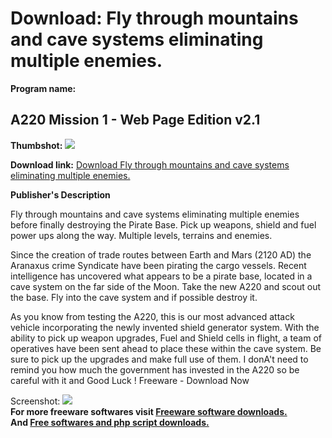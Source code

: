 # Download: Fly through mountains and cave systems eliminating multiple enemies.

**Program name:**

## A220 Mission 1 - Web Page Edition v2.1

  
**Thumbshot:** ![](http://www.freewarefiles.com/screenshot/A220_md.gif)   
  
**Download link:** [Download Fly through mountains and cave systems eliminating multiple enemies.](http://freesoftwares.boysofts.com/A-Mission---Web-Page-Edition-V_program_7784.html)  
  


**Publisher's Description**  
  


Fly through mountains and cave systems eliminating multiple enemies before finally destroying the Pirate Base. Pick up weapons, shield and fuel power ups along the way. Multiple levels, terrains and enemies. 

Since the creation of trade routes between Earth and Mars (2120 AD) the Aranaxus crime Syndicate have been pirating the cargo vessels. Recent intelligence has uncovered what appears to be a pirate base, located in a cave system on the far side of the Moon. Take the new A220 and scout out the base. Fly into the cave system and if possible destroy it. 

As you know from testing the A220, this is our most advanced attack vehicle incorporating the newly invented shield generator system. With the ability to pick up weapon upgrades, Fuel and Shield cells in flight, a team of operatives have been sent ahead to place these within the cave system. Be sure to pick up the upgrades and make full use of them. I donA't need to remind you how much the government has invested in the A220 so be careful with it and Good Luck ! Freeware - Download Now 

  
  
Screenshot: ![](http://www.freewarefiles.com/screenshot/A220.gif)   
**For more freeware softwares visit [Freeware software downloads.](http://freesoftwares.boysofts.com/)**   
**And [Free softwares and php script downloads.](http://www.boysofts.com/)**
